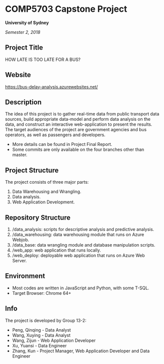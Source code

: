 # COMP5703 Capstone Project

**University of Sydney**

*Semester 2, 2018*

## Project Title
HOW LATE IS TOO LATE FOR A BUS?

## Website
https://bus-delay-analysis.azurewebsites.net/

## Description
The idea of this project is to gather real-time data from public transport data sources, build appropriate data-model and perform data analysis on the data, and construct an interactive web-application to present the results. The target audiences of the project are government agencies and bus operators, as well as passengers and developers.

* More details can be found in Project Final Report.
* Some commits are only available on the four branches other than master.

## Project Structure
The project consists of three major parts:
1. Data Warehousing and Wrangling.
1. Data analysis.
1. Web Application Development.

## Repository Structure
1. /data_analysis: scripts for descriptive analysis and predictive analysis.
1. /data_warehousing: data warehousing module that runs on Azure Webjob.
1. /data_base: data wrangling module and database manipulation scripts.
1. /web_app: web application that runs locally.
1. /web_deploy: deployable web application that runs on Azure Web Server.

## Environment
* Most codes are written in JavaScript and Python, with some T-SQL.
* Target Browser: Chrome 64+

## Info
The project is developed by Group 13-2:
* Peng, Qinqing - Data Analyst
* Wang, Xuying - Data Analyst
* Wang, Zijun - Web Application Developer
* Xu, Yuansi - Data Engineer
* Zhang, Kun - Project Manager, Web Application Developer and Data Engineer

